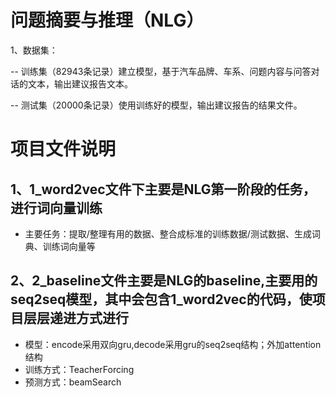 # 问题摘要与推理（NLG）
1、数据集：
  
-- 训练集（82943条记录）建立模型，基于汽车品牌、车系、问题内容与问答对话的文本，输出建议报告文本。

-- 测试集（20000条记录）使用训练好的模型，输出建议报告的结果文件。

# 项目文件说明

## 1、1_word2vec文件下主要是NLG第一阶段的任务，进行词向量训练

* 主要任务：提取/整理有用的数据、整合成标准的训练数据/测试数据、生成词典、训练词向量等

## 2、2_baseline文件主要是NLG的baseline,主要用的seq2seq模型，其中会包含1_word2vec的代码，使项目层层递进方式进行
* 模型：encode采用双向gru,decode采用gru的seq2seq结构；外加attention结构
* 训练方式：TeacherForcing
* 预测方式：beamSearch
